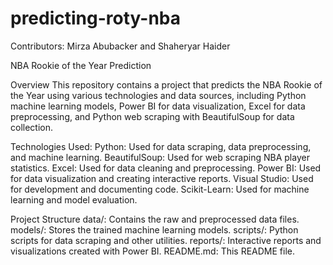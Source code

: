 # predicting-roty-nba
Contributors: Mirza Abubacker and Shaheryar Haider

NBA Rookie of the Year Prediction

Overview
This repository contains a project that predicts the NBA Rookie of the Year using various technologies and data sources, including Python machine learning models, Power BI for data visualization, Excel for data preprocessing, and Python web scraping with BeautifulSoup for data collection.

Technologies Used:
    Python: Used for data scraping, data preprocessing, and machine learning.
    BeautifulSoup: Used for web scraping NBA player statistics.
    Excel: Used for data cleaning and preprocessing.
    Power BI: Used for data visualization and creating interactive reports.
    Visual Studio: Used for development and documenting code.
    Scikit-Learn: Used for machine learning and model evaluation.

Project Structure
    data/: Contains the raw and preprocessed data files.
    models/: Stores the trained machine learning models.
    scripts/: Python scripts for data scraping and other utilities.
    reports/: Interactive reports and visualizations created with Power BI.
    README.md: This README file.
